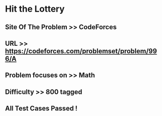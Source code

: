 # Hit the Lottery

## Site Of The Problem >> CodeForces

## URL >> https://codeforces.com/problemset/problem/996/A

## Problem focuses on >> Math

## Difficulty >> 800 tagged

## All Test Cases Passed !


